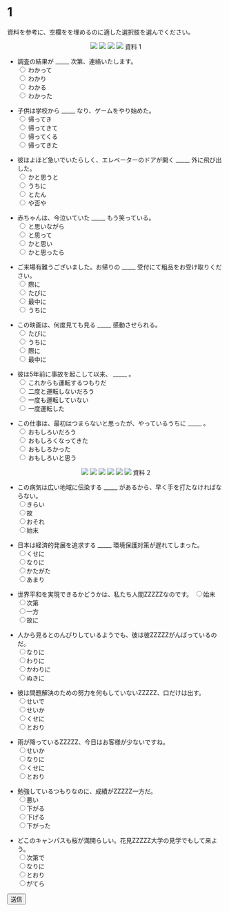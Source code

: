 
# 1

資料を参考に、空欄をを埋めるのに適した選択肢を選んでください。
<div align="center">
<img src="imgs/12_1.png" />  
<img src="imgs/12_2.png" />  
<img src="imgs/13_1.png" />  
<img src="imgs/13_2.png" />  
資料 1
</div>

- 調査の結果が _____ 次第、連絡いたします。  
<input type="radio" name="1" value="1"> わかって  
<input type="radio" name="1" value="2"> わかり  
<input type="radio" name="1" value="3"> わかる  
<input type="radio" name="1" value="4"> わかった  

- 子供は学校から _____  なり、ゲームをやり始めた。   
<input type="radio" name="2" value="1"> 帰ってき  
<input type="radio" name="2" value="2"> 帰ってきて  
<input type="radio" name="2" value="3"> 帰ってくる  
<input type="radio" name="2" value="4"> 帰ってきた  

- 彼はよほど急いでいたらしく、エレベーターのドアが開く _____ 外に飛び出した。   
<input type="radio" name="3" value="1"> かと思うと  
<input type="radio" name="3" value="2"> うちに  
<input type="radio" name="3" value="3"> とたん  
<input type="radio" name="3" value="4"> や否や  

- 赤ちゃんは、今泣いていた _____  もう笑っている。  
<input type="radio" name="4" value="1"> と思いながら  
<input type="radio" name="4" value="2"> と思って  
<input type="radio" name="4" value="3"> かと思い  
<input type="radio" name="4" value="4"> かと思ったら  


- ご来場有難うございました。お帰りの _____  受付にて粗品をお受け取りください。  
<input type="radio" name="5" value="1"> 際に  
<input type="radio" name="5" value="2"> たびに  
<input type="radio" name="5" value="3"> 最中に  
<input type="radio" name="5" value="4"> うちに  

- この映画は、何度見ても見る _____  感動させられる。  
<input type="radio" name="6" value="1"> たびに  
<input type="radio" name="6" value="2"> うちに  
<input type="radio" name="6" value="3"> 際に  
<input type="radio" name="6" value="4"> 最中に  

- 彼は5年前に事故を起こして以来、 _____ 。  
<input type="radio" name="7" value="1"> これからも運転するつもりだ  
<input type="radio" name="7" value="2"> 二度と運転しないだろう  
<input type="radio" name="7" value="3"> 一度も運転していない  
<input type="radio" name="7" value="4"> 一度運転した  

- この仕事は、最初はつまらないと思ったが、やっているうちに _____  。  
<input type="radio" name="8" value="1"> おもしろいだろう  
<input type="radio" name="8" value="2"> おもしろくなってきた  
<input type="radio" name="8" value="3"> おもしろかった  
<input type="radio" name="8" value="4"> おもしろいと思う  

<div align="center">
<img src="imgs/36_1.png" />  
<img src="imgs/36_2.png" />  
<img src="imgs/37_1.png" />  
<img src="imgs/37_1.png" />  
<img src="imgs/38_2.png" />  
<img src="imgs/38_2.png" />  
資料 2
</div>

- この病気は広い地域に伝染する _____ があるから、早く手を打たなければならない。  
<input type="radio" name="9" value="1">きらい     
<input type="radio" name="9" value="2">故  
<input type="radio" name="9" value="3">おそれ  
<input type="radio" name="9" value="4">始末  

- 日本は経済的発展を追求する _____ 環境保護対策が遅れてしまった。  
<input type="radio" name="a" value="1">くせに  
<input type="radio" name="a" value="2">なりに  
<input type="radio" name="a" value="3">かたがた  
<input type="radio" name="a" value="4">あまり   

- 世界平和を実現できるかどうかは、私たち人間ZZZZZなのです。
<input type="radio" name="b" value="1">始末  
<input type="radio" name="b" value="2">次第  
<input type="radio" name="b" value="3">一方  
<input type="radio" name="b" value="4">故に  

- 人から見るとのんびりしているようでも、彼は彼ZZZZZがんばっているのだ。  
<input type="radio" name="c" value="1">なりに  
<input type="radio" name="c" value="2">わりに   
<input type="radio" name="c" value="3">かわりに  
<input type="radio" name="c" value="4">ぬきに  

- 彼は問題解決のための努力を何もしていないZZZZZ、口だけは出す。  
<input type="radio" name="d" value="1">せいで  
<input type="radio" name="d" value="2">せいか  
<input type="radio" name="d" value="3">くせに  
<input type="radio" name="d" value="4">とおり  

- 雨が降っているZZZZZ、今日はお客様が少ないですね。  
<input type="radio" name="e" value="1">せいか  
<input type="radio" name="e" value="2">なりに  
<input type="radio" name="e" value="3">くせに  
<input type="radio" name="e" value="4">とおり  

- 勉強しているつもりなのに、成績がZZZZZ一方だ。  
<input type="radio" name="f" value="1">悪い  
<input type="radio" name="f" value="2">下がる  
<input type="radio" name="f" value="3">下げる  
<input type="radio" name="f" value="4">下がった  

- どこのキャンパスも桜が満開らしい。花見ZZZZZ大学の見学でもして来よう。  
<input type="radio" name="g" value="1">次第で  
<input type="radio" name="g" value="2">なりに  
<input type="radio" name="g" value="3">とおり  
<input type="radio" name="g" value="4">がてら  

<button type="button" onclick="location.href='./2'">送信</button>
